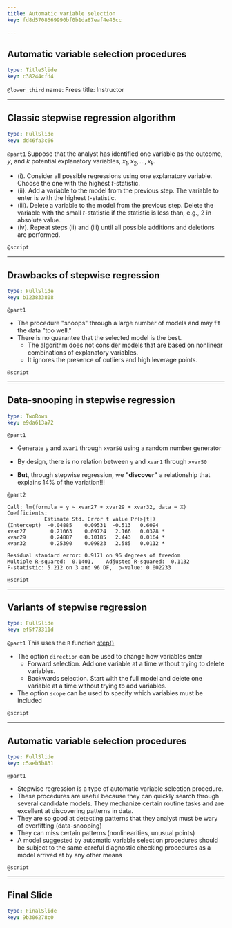 ```yaml
---
title: Automatic variable selection
key: fd8d5708669990bf0b1da87eaf4e45cc

---
```

## Automatic variable selection procedures

```yaml
type: TitleSlide
key: c38244cfd4
```





`@lower_third`
name: Frees
title: Instructor




---
## Classic stepwise regression algorithm

```yaml
type: FullSlide
key: dd46fa3c66
```

`@part1`
Suppose that the analyst has identified one variable as the outcome, $y$, and $k$ potential explanatory variables, $x_1, x_2, \ldots, x_k$.

- (i). Consider all possible regressions using one explanatory variable. Choose the one with the highest *t*-statistic.
- (ii). Add a variable to the model from the previous step. The variable to enter is with the highest *t*-statistic.
- (iii). Delete a variable to the model from the previous step. Delete the variable with the small *t*-statistic if the statistic is less than, e.g., 2 in absolute value.
- (iv). Repeat steps (ii) and (iii) until all possible additions and deletions are performed.





`@script`




---
## Drawbacks of stepwise regression

```yaml
type: FullSlide
key: b123833808
```

`@part1`
- The procedure "snoops" through a large number of models and may fit the data "too well."
- There is no guarantee that the selected model is the best. 
    - The algorithm does not consider models that are based on nonlinear combinations of explanatory variables. 
    - It ignores the presence of outliers and high leverage points.





`@script`




---
## Data-snooping in stepwise regression

```yaml
type: TwoRows
key: e9da613a72
```

`@part1`
- Generate `y` and `xvar1` through `xvar50` using a random number generator
- By design, there is no relation between `y` and   `xvar1` through `xvar50`

- **But**, through stepwise regression, we **"discover"** a relationship that explains 14\% of the variation!!!

`@part2`
```
Call: lm(formula = y ~ xvar27 + xvar29 + xvar32, data = X)
Coefficients:
            Estimate Std. Error t value Pr(>|t|)  
(Intercept)  -0.04885    0.09531  -0.513   0.6094  
xvar27        0.21063    0.09724   2.166   0.0328 *
xvar29        0.24887    0.10185   2.443   0.0164 *
xvar32        0.25390    0.09823   2.585   0.0112 *

Residual standard error: 0.9171 on 96 degrees of freedom
Multiple R-squared:  0.1401,    Adjusted R-squared:  0.1132 
F-statistic: 5.212 on 3 and 96 DF,  p-value: 0.002233
```




`@script`




---
## Variants of stepwise regression

```yaml
type: FullSlide
key: ef5f73311d
```

`@part1`
This uses the `R` function [step()](https://www.rdocumentation.org/packages/stats/versions/3.5.0/topics/step)

- The option `direction` can be used to change how variables enter
    - Forward selection. Add one variable at a time without trying to delete variables.
    - Backwards selection. Start with the full model and delete one variable at a time without trying to add variables. 
- The option `scope` can be used to specify which variables must be included





`@script`




---
## Automatic variable selection procedures

```yaml
type: FullSlide
key: c5aeb5b831
```

`@part1`
- Stepwise regression is a type of automatic variable selection procedure.
- These procedures are useful because they can quickly search through several candidate models. They  mechanize certain routine tasks and are excellent at discovering patterns in data.
- They are so good at detecting patterns that they analyst must be wary of overfitting (data-snooping)   
- They can miss certain patterns (nonlinearities, unusual points)
- A model suggested by automatic variable selection procedures should be subject to the same careful diagnostic checking procedures as a model arrived at by any other means





`@script`




---
## Final Slide

```yaml
type: FinalSlide
key: 9b306278c0
```








